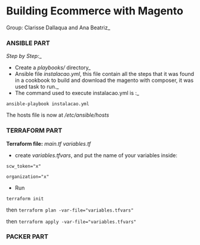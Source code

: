 # Building Ecommerce with Magento 
Group: Clarisse Dallaqua and Ana Beatriz_

### **ANSIBLE PART**

*Step by Step:*_
- Create a *playbooks/* directory_
- Ansible file *instalacao.yml*, this file contain all the steps that it was found in a cookbook to build and download the magento with composer, it was used task to run._
- The command used to execute instalacao.yml is :_ 
```
ansible-playbook instalacao.yml
```
The hosts file is now at _/etc/ansible/hosts_ 

### **TERRAFORM PART**

**Terraform file:**  _main.tf_ _variables.tf_
- create _variables.tfvars_, and put the name of your variables inside:
```
scw_token="x"

organization="x"
```
- Run 

```terraform init``` 

then ```terraform plan -var-file="variables.tfvars"```

then ```terraform apply -var-file="variables.tfvars"```

### **PACKER PART**

